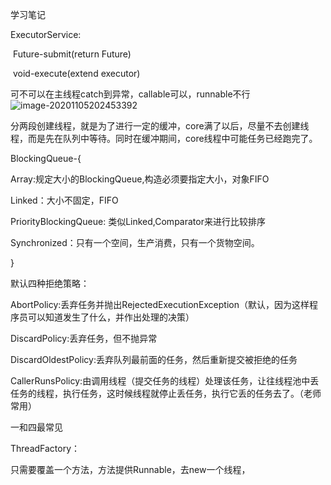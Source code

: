 学习笔记

ExecutorService:

​	Future-submit(return Future)

​	void-execute(extend executor)

可不可以在主线程catch到异常，callable可以，runnable不行![image-20201105202453392](C:\Users\Master_PeiXU\AppData\Roaming\Typora\typora-user-images\image-20201105202453392.png)



分两段创建线程，就是为了进行一定的缓冲，core满了以后，尽量不去创建线程，而是先在队列中等待。同时在缓冲期间，core线程中可能任务已经跑完了。

BlockingQueue-{

Array:规定大小的BlockingQueue,构造必须要指定大小，对象FIFO

Linked：大小不固定，FIFO

PriorityBlockingQueue: 类似Linked,Comparator来进行比较排序

Synchronized：只有一个空间，生产消费，只有一个货物空间。

}



默认四种拒绝策略：

AbortPolicy:丢弃任务并抛出RejectedExecutionException（默认，因为这样程序员可以知道发生了什么，并作出处理的决策）

DiscardPolicy:丢弃任务，但不抛异常

DiscardOldestPolicy:丢弃队列最前面的任务，然后重新提交被拒绝的任务

CallerRunsPolicy:由调用线程（提交任务的线程）处理该任务，让往线程池中丢任务的线程，执行任务，这时候线程就停止丢任务，执行它丢的任务去了。（老师常用）

一和四最常见





ThreadFactory：

只需要覆盖一个方法，方法提供Runnable，去new一个线程，